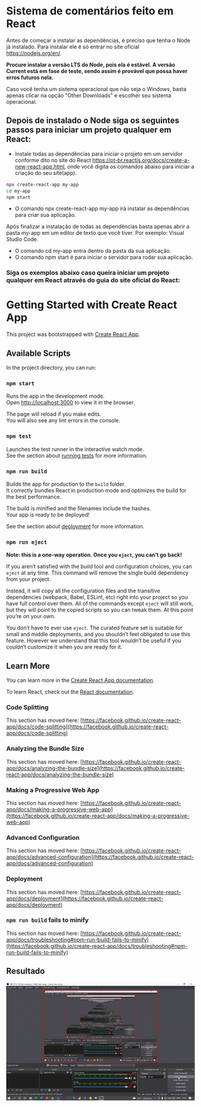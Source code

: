 # Sistema de comentários feito em React

Antes de começar a instalar as dependências, é preciso que tenha o Node já instalado. Para instalar ele é só entrar no site oficial https://nodejs.org/en/.

**Procure instalar a versão LTS do Node, pois ela é estável. A versão Current está em fase de teste, sendo assim é provável que possa haver erros futuros nela.**

Caso você tenha um sistema operacional que não seja o Windows, basta apenas clicar na opção "Other Downloads" e escolher seu sistema operacional.

## Depois de instalado o Node siga os seguintes passos para iniciar um projeto qualquer em React:

- Instale todas as dependências para iniciar o projeto em um servidor conforme dito no site do React https://pt-br.reactjs.org/docs/create-a-new-react-app.html, onde você digita os comandos abaixo para iniciar a criação do seu site(app).

```sh
npx create-react-app my-app
cd my-app
npm start
```

- O comando npx create-react-app my-app irá instalar as dependências para criar sua aplicação.

Após finalizar a instalação de todas as dependências basta apenas abrir a pasta my-app em um editor de texto que você tiver. Por exemplo: Visual Studio Code.

- O comando cd my-app entra dentro da pasta da sua aplicação.
- O comando npm start é para iniciar o servidor para rodar sua aplicação.

### Siga os exemplos abaixo caso queira iniciar um projeto qualquer em React através do guia do site oficial do React:

# Getting Started with Create React App

This project was bootstrapped with [Create React App](https://github.com/facebook/create-react-app).

## Available Scripts

In the project directory, you can run:

### `npm start`

Runs the app in the development mode.\
Open [http://localhost:3000](http://localhost:3000) to view it in the browser.

The page will reload if you make edits.\
You will also see any lint errors in the console.

### `npm test`

Launches the test runner in the interactive watch mode.\
See the section about [running tests](https://facebook.github.io/create-react-app/docs/running-tests) for more information.

### `npm run build`

Builds the app for production to the `build` folder.\
It correctly bundles React in production mode and optimizes the build for the best performance.

The build is minified and the filenames include the hashes.\
Your app is ready to be deployed!

See the section about [deployment](https://facebook.github.io/create-react-app/docs/deployment) for more information.

### `npm run eject`

**Note: this is a one-way operation. Once you `eject`, you can’t go back!**

If you aren’t satisfied with the build tool and configuration choices, you can `eject` at any time. This command will remove the single build dependency from your project.

Instead, it will copy all the configuration files and the transitive dependencies (webpack, Babel, ESLint, etc) right into your project so you have full control over them. All of the commands except `eject` will still work, but they will point to the copied scripts so you can tweak them. At this point you’re on your own.

You don’t have to ever use `eject`. The curated feature set is suitable for small and middle deployments, and you shouldn’t feel obligated to use this feature. However we understand that this tool wouldn’t be useful if you couldn’t customize it when you are ready for it.

## Learn More

You can learn more in the [Create React App documentation](https://facebook.github.io/create-react-app/docs/getting-started).

To learn React, check out the [React documentation](https://reactjs.org/).

### Code Splitting

This section has moved here: [https://facebook.github.io/create-react-app/docs/code-splitting](https://facebook.github.io/create-react-app/docs/code-splitting)

### Analyzing the Bundle Size

This section has moved here: [https://facebook.github.io/create-react-app/docs/analyzing-the-bundle-size](https://facebook.github.io/create-react-app/docs/analyzing-the-bundle-size)

### Making a Progressive Web App

This section has moved here: [https://facebook.github.io/create-react-app/docs/making-a-progressive-web-app](https://facebook.github.io/create-react-app/docs/making-a-progressive-web-app)

### Advanced Configuration

This section has moved here: [https://facebook.github.io/create-react-app/docs/advanced-configuration](https://facebook.github.io/create-react-app/docs/advanced-configuration)

### Deployment

This section has moved here: [https://facebook.github.io/create-react-app/docs/deployment](https://facebook.github.io/create-react-app/docs/deployment)

### `npm run build` fails to minify

This section has moved here: [https://facebook.github.io/create-react-app/docs/troubleshooting#npm-run-build-fails-to-minify](https://facebook.github.io/create-react-app/docs/troubleshooting#npm-run-build-fails-to-minify)

## Resultado
<img src="ComentárioReact.gif">